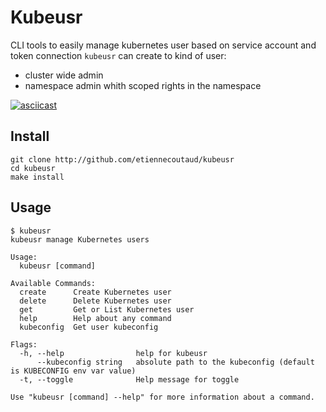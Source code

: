 # Kubeusr
CLI tools to easily manage kubernetes user based on service account and token connection
`kubeusr` can create to kind of user:
* cluster wide admin
* namespace admin whith scoped rights in the namespace

[![asciicast](https://asciinema.org/a/fgAtKRyhOTOYA2zSvIiRZWXbm.png)](https://asciinema.org/a/fgAtKRyhOTOYA2zSvIiRZWXbm)

## Install

```
git clone http://github.com/etiennecoutaud/kubeusr
cd kubeusr
make install
```

## Usage
```
$ kubeusr
kubeusr manage Kubernetes users

Usage:
  kubeusr [command]

Available Commands:
  create      Create Kubernetes user
  delete      Delete Kubernetes user
  get         Get or List Kubernetes user
  help        Help about any command
  kubeconfig  Get user kubeconfig

Flags:
  -h, --help                help for kubeusr
      --kubeconfig string   absolute path to the kubeconfig (default is KUBECONFIG env var value)
  -t, --toggle              Help message for toggle

Use "kubeusr [command] --help" for more information about a command.
```
